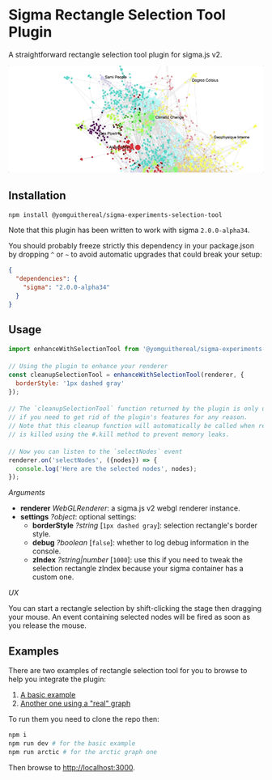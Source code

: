 # Sigma Rectangle Selection Tool Plugin

A straightforward rectangle selection tool plugin for sigma.js v2.

![selection](img/selection.gif)

## Installation

```
npm install @yomguithereal/sigma-experiments-selection-tool
```

Note that this plugin has been written to work with sigma `2.0.0-alpha34`.

You should probably freeze strictly this dependency in your package.json by dropping `^` or `~` to avoid automatic upgrades that could break your setup:

```json
{
  "dependencies": {
    "sigma": "2.0.0-alpha34"
  }
}
```

## Usage

```js
import enhanceWithSelectionTool from '@yomguithereal/sigma-experiments-selection-tool';

// Using the plugin to enhance your renderer
const cleanupSelectionTool = enhanceWithSelectionTool(renderer, {
  borderStyle: '1px dashed gray'
});

// The `cleanupSelectionTool` function returned by the plugin is only useful
// if you need to get rid of the plugin's features for any reason.
// Note that this cleanup function will automatically be called when renderer
// is killed using the #.kill method to prevent memory leaks.

// Now you can listen to the `selectNodes` event
renderer.on('selectNodes', ({nodes}) => {
  console.log('Here are the selected nodes', nodes);
});
```

*Arguments*

* **renderer** *WebGLRenderer*: a sigma.js v2 webgl renderer instance.
* **settings** *?object*: optional settings:
  * **borderStyle** *?string* [`1px dashed gray`]: selection rectangle's border style.
  * **debug** *?boolean* [`false`]: whether to log debug information in the console.
  * **zIndex** *?string|number* [`1000`]: use this if you need to tweak the selection rectangle zIndex because your sigma container has a custom one.

*UX*

You can start a rectangle selection by shift-clicking the stage then dragging your mouse. An event containing selected nodes will be fired as soon as you release the mouse.

## Examples

There are two examples of rectangle selection tool for you to browse to help you integrate the plugin:

1. [A basic example](./example.js)
2. [Another one using a "real" graph](./arctic.js)

To run them you need to clone the repo then:

```bash
npm i
npm run dev # for the basic example
npm run arctic # for the arctic graph one
```

Then browse to [http://localhost:3000](http://localhost:3000).
